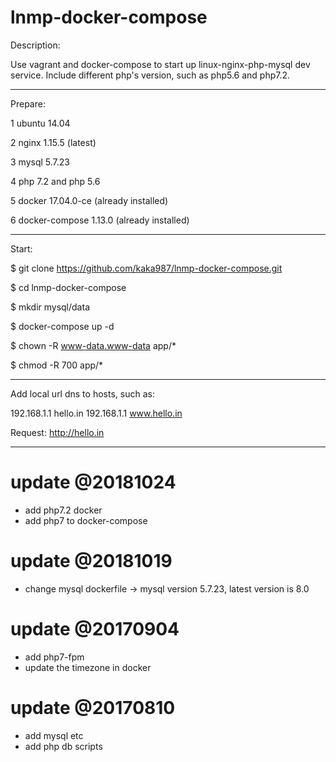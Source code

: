 # lnmp-docker-compose

Description:

Use vagrant and docker-compose to start up linux-nginx-php-mysql dev service.
Include different php's version, such as php5.6 and php7.2.

---

Prepare:

1 ubuntu 14.04

2 nginx 1.15.5 (latest)

3 mysql 5.7.23

4 php 7.2 and php 5.6

5 docker 17.04.0-ce (already installed)

6 docker-compose 1.13.0 (already installed)


---

Start:

$ git clone https://github.com/kaka987/lnmp-docker-compose.git

$ cd lnmp-docker-compose

$ mkdir mysql/data

$ docker-compose up -d 

$ chown -R www-data.www-data app/*

$ chmod -R 700 app/*

---

Add local url dns to hosts, such as:

192.168.1.1 hello.in
192.168.1.1 www.hello.in

Request: http://hello.in 

---

# update @20181024
* add php7.2 docker 
* add php7 to docker-compose

# update @20181019
* change mysql dockerfile -> mysql version 5.7.23, latest version is 8.0

# update @20170904
* add php7-fpm
* update the timezone in docker

# update @20170810

* add mysql etc 
* add php db scripts
